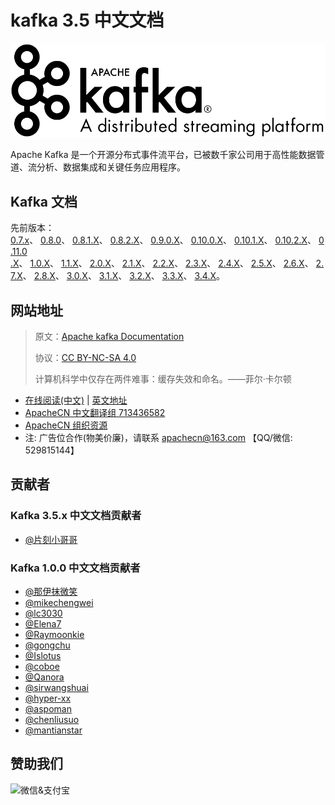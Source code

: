 # kafka 3.5 中文文档

![](img/logo.png)

Apache Kafka 是一个开源分布式事件流平台，已被数千家公司用于高性能数据管道、流分析、数据集成和关键任务应用程序。

## Kafka 文档

先前版本：[0.7.x](https://kafka.apache.org/07/documentation.html)、 [0.8.0](https://kafka.apache.org/08/documentation.html)、 [0.8.1.X](https://kafka.apache.org/081/documentation.html)、 [0.8.2.X](https://kafka.apache.org/082/documentation.html)、 [0.9.0.X](https://kafka.apache.org/090/documentation.html)、 [0.10.0.X](https://kafka.apache.org/0100/documentation.html)、 [0.10.1.X](https://kafka.apache.org/0101/documentation.html)、 [0.10.2.X](https://kafka.apache.org/0102/documentation.html)、 [0.11.0 .X](https://kafka.apache.org/0110/documentation.html)、 [1.0.X](https://kafka.apache.org/10/documentation.html)、 [1.1.X](https://kafka.apache.org/11/documentation.html)、 [2.0.X](https://kafka.apache.org/20/documentation.html)、 [2.1.X](https://kafka.apache.org/21/documentation.html)、 [2.2.X](https://kafka.apache.org/22/documentation.html)、 [2.3.X](https://kafka.apache.org/23/documentation.html)、 [2.4.X](https://kafka.apache.org/24/documentation.html)、 [2.5.X](https://kafka.apache.org/25/documentation.html)、 [2.6.X](https://kafka.apache.org/26/documentation.html)、 [2.7.X](https://kafka.apache.org/27/documentation.html)、 [2.8.X](https://kafka.apache.org/28/documentation.html)、 [3.0.X](https://kafka.apache.org/30/documentation.html)、 [3.1.X](https://kafka.apache.org/31/documentation.html)、 [3.2.X](https://kafka.apache.org/32/documentation.html)、 [3.3.X](https://kafka.apache.org/33/documentation.html)、 [3.4.X](https://kafka.apache.org/34/documentation.html)。

## 网站地址

> 原文：[Apache kafka Documentation](https://kafka.apache.org/documentation/)
>
> 协议：[CC BY-NC-SA 4.0](http://creativecommons.org/licenses/by-nc-sa/4.0/)
>
> 计算机科学中仅存在两件难事：缓存失效和命名。——菲尔·卡尔顿

* [在线阅读(中文)](https://kafka.apachecn.org) | [英文地址](https://kafka.apache.org/documentation/)
* [ApacheCN 中文翻译组 713436582](https://qm.qq.com/cgi-bin/qm/qr?k=5u_aAU-YlY3fH-m8meXTJzBEo2boQIUs&jump_from=webapi&authKey=CVZcReMt/vKdTXZBQ8ly+jWncXiSzzWOlrx5hybX5pSrKu6s0fvGX54+vHHlgYNt)
* [ApacheCN 组织资源](https://docs.apachecn.org/)
* 注: 广告位合作(物美价廉)，请联系 <apachecn@163.com> 【QQ/微信: 529815144】

## 贡献者

### Kafka 3.5.x 中文文档贡献者

* [@片刻小哥哥](https://github.com/jiangzhonglian)

### Kafka 1.0.0 中文文档贡献者

* [@那伊抹微笑](https://github.com/wangyangting)
* [@mikechengwei](https://github.com/mikechengwei)
* [@lc3030](https://github.com/lc3030)
* [@Elena7](https://github.com/Elena7)
* [@Raymoonkie](https://github.com/Raymoonkie)
* [@gongchu](https://github.com/gongchu)
* [@Islotus](https://github.com/Islotus)
* [@coboe](https://github.com/coboe)
* [@Qanora](https://github.com/Qanora)
* [@sirwangshuai](https://github.com/sirwangshuai)
* [@hyper-xx](https://github.com/hyper-xx)
* [@aspoman](https://github.com/aspoman)
* [@chenliusuo](https://github.com/chenliusuo)
* [@mantianstar](https://github.com/mantianstar) 


## 赞助我们

<img src="http://data.apachecn.org/img/about/donate.jpg" alt="微信&支付宝" />
